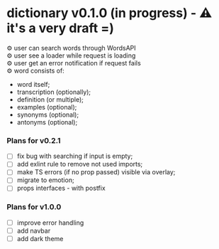 # dictionary v0.1.0 (in progress) - ⚠️ it's a very draft =)

⚙️ user can search words through WordsAPI <br/>
⚙️ user see a loader while request is loading <br/>
⚙️ user get an error notification if request fails <br/>
⚙️ word consists of:

* word itself;
* transcription (optionally);
* definition (or multiple);
* examples (optional);
* synonyms (optional);
* antonyms (optional);

### Plans for v0.2.1
- [ ] fix bug with searching if input is empty;
- [ ] add exlint rule to remove not used imports;
- [ ] make TS errors (if no prop passed) visible via overlay;
- [ ] migrate to emotion;
- [ ] props interfaces - with postfix

### Plans for v1.0.0
- [ ] improve error handling
- [ ] add navbar
- [ ] add dark theme
